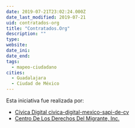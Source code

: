```yaml
---
date: 2019-07-21T23:02:24.000Z
date_last_modified: 2019-07-21
uid: contratados-org
title: "Contratados.Org"
description: ""
type: 
website: 
date_ini: 
date_end: 
tags:
  - mapeo-ciudadano
cities: 
  - Guadalajara
  - Ciudad de México
---
```


Esta iniciativa fue realizada por:

- [Cívica Digital civica-digital-mexico-sapi-de-cv](/i/civica-digital.html)
- [Centro De Los Derechos Del Migrante, Inc.](/i/centro-de-los-derechos-del-migrante-inc.html)
